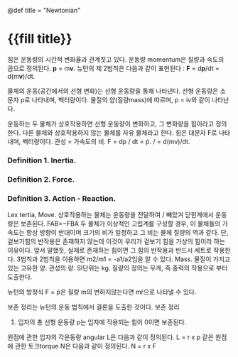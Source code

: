@def title = "Newtonian"

# {{fill title}}




힘은 운동량의 시간적 변화율과 관계짓고 있다.
운동량 momentum은 질량과 속도의 곱으로 정의된다. **p** = m**v**.
뉴턴의 제 2법칙은 다음과 같이 표현된다 : **F** = d**p**/dt = d(m**v**)/dt.

물체의 운동(공간에서의 선형 변화)는 선형 운동량을 통해 나타낸다.
선형 운동량은 소문자 p로 나타내며, 벡터량이다.
물질의 양(질량mass)에 따르며, p = iv와 같이 나타난다.

운동하는 두 물체가 상호작용하면 선형 운동량이 변화하고, 그 변화량을 힘이라고 정의한다.
다른 물체와 상호작용하지 않는 물체를 자유 물체라고 한다.
힘은 대문자 F로 나타내며, 벡터량이다.
관성 = 가속도의 비.
F = dp / dt = ṗ. / = d(mv)/dt.

### Definition 1. Inertia.
### Definition 2. Force.
### Definition 3. Action - Reaction.

Lex tertia, Move.
상호작용하는 물체는 운동량을 전달하여 / 빼았겨 닫힌계에서 운동량은 보존된다.
FAB=−FBA
두 물체가 이상적인 고립계를 구성할 경우, 이 물체들의 가속도는 항상 방향이 반대이며 크기의 비가 일정하고 그 비는 물체 질량의 역과 같다.
단, 겉보기힘의 반작용은 존재하지 않는데 이것이 우리가 겉보기 힘을 가상의 힘이라 하는 이유이다. 앞서 말했듯, 실제로 존재하는 힘이면 그 힘의 반작용과 반드시 세트로 작용한다.
3법칙과 2법칙을 이용하면 m2/m1 = -a1/a2임을 알 수 있다.
Mass.
물질이 가지고 있는 고유한 양.
관성의 량.
SI단위는 kg.
질량의 정의는 무게, 즉 중력의 작용으로 부터 도출한다.

뉴턴의 방정식 F = ṗ은 질량 m의 변하지않는다면 mr̈으로 나타낼 수 있다.


보존 정리는 뉴턴의 운동 법칙에서 결론을 도출한 것이다.
보존 정리
1.	입자의 총 선형 운동량 p는 입자에 작용되는 힘이 0이면 보존된다.


원점에 관한 입자의 각운동량 angular L은 다음과 같이 정의된다.
L = r x p
같은 원점에 관한 토크torque N은 다음과 같이 정의된다.
N = r x F
